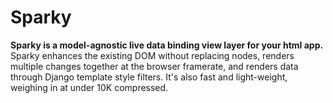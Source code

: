 <h1>Sparky</h1>

<strong>Sparky is a model-agnostic live data binding view layer for your html app.</strong>
Sparky enhances the existing DOM without replacing nodes,
renders multiple changes together at the browser framerate, and
renders data through Django template style filters.
It's also fast and light-weight, weighing in at under 10K compressed.